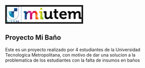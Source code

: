 <img src="/Imagenes/logo_black_utem.png" height="50" width="240" background="#e8e8e8" padding="2px" border= "5px solid rgb(255,255,255)">

## Proyecto Mi Baño ##

Este es un proyecto realizado por 4 estudiantes de la Universidad Tecnologica Metropolitana, 
con motivo de dar una solucion a la problematica de los estudiantes con la falta de insumos en baños
 
